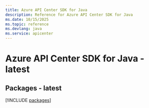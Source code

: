 ```yaml
---
title: Azure API Center SDK for Java
description: Reference for Azure API Center SDK for Java
ms.date: 10/15/2025
ms.topic: reference
ms.devlang: java
ms.service: apicenter
---
```

# Azure API Center SDK for Java - latest
## Packages - latest
[!INCLUDE [packages](api-center-index.md)]